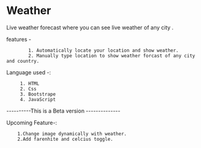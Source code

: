 # Weather
Live weather forecast
where you can see live weather of any city .

features - 

	        1. Automatically locate your location and show weather.
            2. Manually type location to show weather forcast of any city and country.


Language used -:   		

	     1. HTML
         2. Css
	     3. Bootstrape
	     4. JavaScript

----------This is a Beta version --------------

Upcoming Feature-:

        1.Change image dynamically with weather.
        2.Add farenhite and celcius toggle.
        
